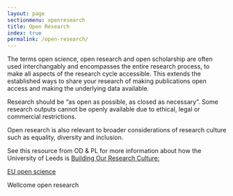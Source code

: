 ```yaml
---
layout: page
sectionmenu: openresearch
title: Open Research
index: true
permalink: /open-research/
---
```


The terms open science, open research and open scholarship are often used interchangably and encompasses the entire research process, to make all aspects of the research cycle accessible. This extends the established ways to share your research of making publications open access and making the underlying data available.

Research should be “as open as possible, as closed as necessary”. Some research outputs cannot be openly available due to ethical, legal or commercial restrictions.

Open research is also relevant to broader considerations of research culture such as equality, diversity and inclusion. 

See this resource from OD & PL for more information about how the University of Leeds is [Building Our Research Culture:](https://sway.office.com/ggnNs62UTA9F6GuW)

[EU open science](https://handbook.researchdata.leeds.ac.uk/open-research/eu-open-science/)

Wellcome open research
